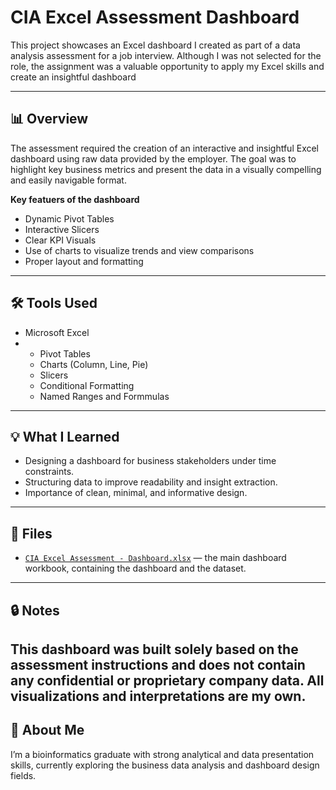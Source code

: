 # CIA Excel Assessment Dashboard

This project showcases an Excel dashboard I created as part of a data analysis assessment for a job interview. Although I was not selected for the role, the assignment was a valuable opportunity to apply my Excel skills and create an insightful dashboard

---
##  📊 Overview

The assessment required the creation of an interactive and insightful Excel dashboard using raw data provided by the employer. The goal was to highlight key business metrics and present the data in a visually compelling and easily navigable format.

**Key featuers of the dashboard**
- Dynamic Pivot Tables
- Interactive Slicers
- Clear KPI Visuals
- Use of charts to visualize trends and view comparisons
- Proper layout and formatting
---

##  🛠 Tools Used

- Microsoft Excel
- - Pivot Tables
  - Charts (Column, Line, Pie)
  - Slicers
  - Conditional Formatting
  - Named Ranges and Formmulas
---

## 💡 What I Learned
- Designing a dashboard for business stakeholders under time constraints.
- Structuring data to improve readability and insight extraction.
- Importance of clean, minimal, and informative design.

---
## 📁 Files
- [`CIA Excel Assessment - Dashboard.xlsx`](./CIA%20Excel%20Assessment%20-%20Dashboard.xlsx) — the main dashboard workbook, containing the dashboard and the dataset. 

---
## 🔒 Notes
This dashboard was built solely based on the assessment instructions and does not contain any confidential or proprietary company data. All visualizations and interpretations are my own.
---
## 👋 About Me
I’m a bioinformatics graduate with strong analytical and data presentation skills, currently exploring the business data analysis and dashboard design fields.

